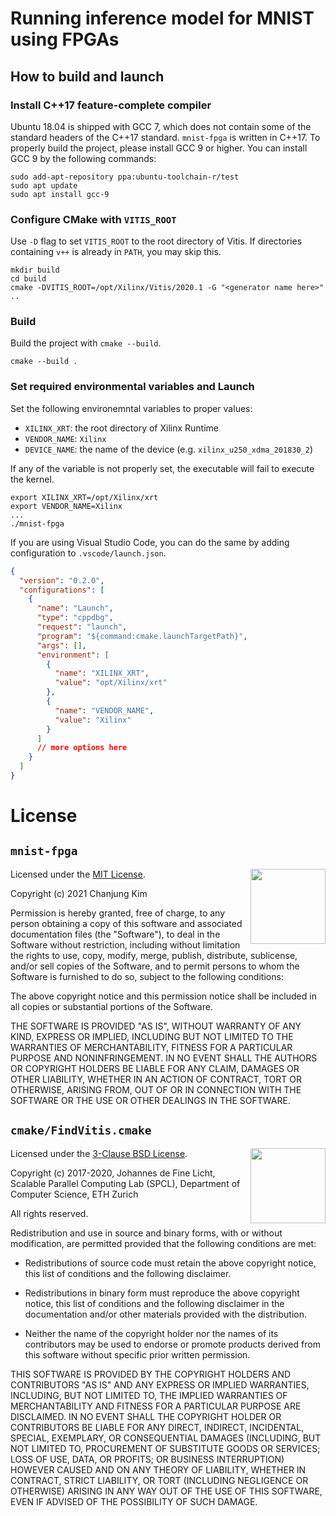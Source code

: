 # Running inference model for MNIST using FPGAs

## How to build and launch

### Install C++17 feature-complete compiler

Ubuntu 18.04 is shipped with GCC 7, which does not contain some of the standard headers of the C++17 standard. `mnist-fpga` is written in C++17. To properly build the project, please install GCC 9 or higher. You can install GCC 9 by the following commands:
```
sudo add-apt-repository ppa:ubuntu-toolchain-r/test
sudo apt update
sudo apt install gcc-9
```

### Configure CMake with `VITIS_ROOT`

Use `-D` flag to set `VITIS_ROOT` to the root directory of Vitis. If directories containing `v++` is already in `PATH`, you may skip this.
```
mkdir build
cd build
cmake -DVITIS_ROOT=/opt/Xilinx/Vitis/2020.1 -G "<generator name here>" ..
```

### Build

Build the project with `cmake --build`.
```
cmake --build .
```

### Set required environmental variables and Launch

Set the following environemntal variables to proper values:

* `XILINX_XRT`: the root directory of Xilinx Runtime
* `VENDOR_NAME`: `Xilinx`
* `DEVICE_NAME`: the name of the device (e.g. `xilinx_u250_xdma_201830_2`)

If any of the variable is not properly set, the executable will fail to execute the kernel.
```
export XILINX_XRT=/opt/Xilinx/xrt
export VENDOR_NAME=Xilinx
...
./mnist-fpga
```

If you are using Visual Studio Code, you can do the same by adding configuration to `.vscode/launch.json`.
```json
{
  "version": "0.2.0",
  "configurations": [
    {
      "name": "Launch",
      "type": "cppdbg",
      "request": "launch",
      "program": "${command:cmake.launchTargetPath}",
      "args": [],
      "environment": [
        {
          "name": "XILINX_XRT",
          "value": "opt/Xilinx/xrt"
        },
        {
          "name": "VENDOR_NAME",
          "value": "Xilinx"
        }
      ]
      // more options here
    }
  ]
}
```

# License

## `mnist-fpga`

<img align="right" src="https://opensource.org/files/OSI_Approved_License.png" width="120">

Licensed under the [MIT License](https://opensource.org/licenses/MIT).

Copyright (c) 2021 Chanjung Kim

Permission is hereby granted, free of charge, to any person obtaining a copy of this software and associated documentation files (the "Software"), to deal in the Software without restriction, including without limitation the rights to use, copy, modify, merge, publish, distribute, sublicense, and/or sell copies of the Software, and to permit persons to whom the Software is furnished to do so, subject to the following conditions:

The above copyright notice and this permission notice shall be included in all copies or substantial portions of the Software.

THE SOFTWARE IS PROVIDED "AS IS", WITHOUT WARRANTY OF ANY KIND, EXPRESS OR IMPLIED, INCLUDING BUT NOT LIMITED TO THE WARRANTIES OF MERCHANTABILITY, FITNESS FOR A PARTICULAR PURPOSE AND NONINFRINGEMENT. IN NO EVENT SHALL THE AUTHORS OR COPYRIGHT HOLDERS BE LIABLE FOR ANY CLAIM, DAMAGES OR OTHER
LIABILITY, WHETHER IN AN ACTION OF CONTRACT, TORT OR OTHERWISE, ARISING FROM, OUT OF OR IN CONNECTION WITH THE SOFTWARE OR THE USE OR OTHER DEALINGS IN THE SOFTWARE.

## `cmake/FindVitis.cmake`

<img align="right" src="https://opensource.org/files/OSI_Approved_License.png" width="120">

Licensed under the [3-Clause BSD License](https://opensource.org/licenses/BSD-3-Clause).

Copyright (c) 2017-2020, Johannes de Fine Licht, Scalable Parallel Computing Lab (SPCL), Department of Computer Science, ETH Zurich

All rights reserved.

Redistribution and use in source and binary forms, with or without modification, are permitted provided that the following conditions are met:

* Redistributions of source code must retain the above copyright notice, this list of conditions and the following disclaimer.

* Redistributions in binary form must reproduce the above copyright notice, this list of conditions and the following disclaimer in the documentation and/or other materials provided with the distribution.

* Neither the name of the copyright holder nor the names of its contributors may be used to endorse or promote products derived from this software without specific prior written permission.

THIS SOFTWARE IS PROVIDED BY THE COPYRIGHT HOLDERS AND CONTRIBUTORS "AS IS" AND ANY EXPRESS OR IMPLIED WARRANTIES, INCLUDING, BUT NOT LIMITED TO, THE IMPLIED WARRANTIES OF MERCHANTABILITY AND FITNESS FOR A PARTICULAR PURPOSE ARE DISCLAIMED. IN NO EVENT SHALL THE COPYRIGHT HOLDER OR CONTRIBUTORS BE LIABLE FOR ANY DIRECT, INDIRECT, INCIDENTAL, SPECIAL, EXEMPLARY, OR CONSEQUENTIAL DAMAGES (INCLUDING, BUT NOT LIMITED TO, PROCUREMENT OF SUBSTITUTE GOODS OR SERVICES; LOSS OF USE, DATA, OR PROFITS; OR BUSINESS INTERRUPTION) HOWEVER CAUSED AND ON ANY THEORY OF LIABILITY, WHETHER IN CONTRACT, STRICT LIABILITY, OR TORT (INCLUDING NEGLIGENCE OR OTHERWISE) ARISING IN ANY WAY OUT OF THE USE OF THIS SOFTWARE, EVEN IF ADVISED OF THE POSSIBILITY OF SUCH DAMAGE.
